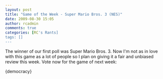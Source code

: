```yaml
---
layout: post
title: "Game of the Week - Super Mario Bros. 3 (NES)"
date: 2009-08-30 15:05
author: rcadmin
comments: true
categories: [RC's Rants]
tags: []
---
```

The winner of our first poll was Super Mario Bros. 3. Now I'm not as in love with this game as a lot of people so I plan on giving it a fair and unbiased review this week. Vote now for the game of next week:


<div>{democracy}</div>
